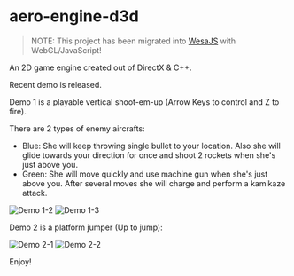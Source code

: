 aero-engine-d3d
===============

> NOTE: This project has been migrated into [WesaJS](https://github.com/mriiiron/wesa) with WebGL/JavaScript!

An 2D game engine created out of DirectX & C++.

Recent demo is released.

Demo 1 is a playable vertical shoot-em-up (Arrow Keys to control and Z to fire).

There are 2 types of enemy aircrafts:
* Blue: She will keep throwing single bullet to your location. Also she will glide towards your direction for once and shoot 2 rockets when she's just above you.
* Green: She will move quickly and use machine gun when she's just above you. After several moves she will charge and perform a kamikaze attack.

![Demo 1-2](https://raw.githubusercontent.com/mriiiron/aero-engine-d3d/master/Executable%20Demos/Demo%201/screenshot-2.png)
![Demo 1-3](https://raw.githubusercontent.com/mriiiron/aero-engine-d3d/master/Executable%20Demos/Demo%201/screenshot-3.png)

Demo 2 is a platform jumper (Up to jump):

![Demo 2-1](https://raw.githubusercontent.com/mriiiron/aero-engine-d3d/master/Executable%20Demos/Demo%202/screenshot-1.png)
![Demo 2-2](https://raw.githubusercontent.com/mriiiron/aero-engine-d3d/master/Executable%20Demos/Demo%202/screenshot-2.png)

Enjoy!
